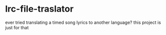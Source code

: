 # lrc-file-traslator
ever tried translating a timed song lyrics to another language? this project is just for that
